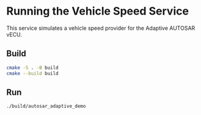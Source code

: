 # Running the Vehicle Speed Service

This service simulates a vehicle speed provider for the Adaptive AUTOSAR vECU.

## Build

```bash
cmake -S . -B build
cmake --build build
```

## Run

```bash
./build/autosar_adaptive_demo
```